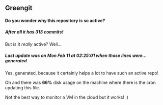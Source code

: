 ## Greengit

#### Do you wonder why this repository is so active?

##### After all it has 313 commits!

But is it *really* active? Well...

##### Last update was on Mon Feb 11 at 02:25:01 when those lines were... generated

Yes, generated, because it certainly helps a lot to have such an active repo!

Oh and there was **66%** disk usage on the machine
where there is the cron updating this file.

Not the best way to monitor a VM in the cloud but it works! :)
